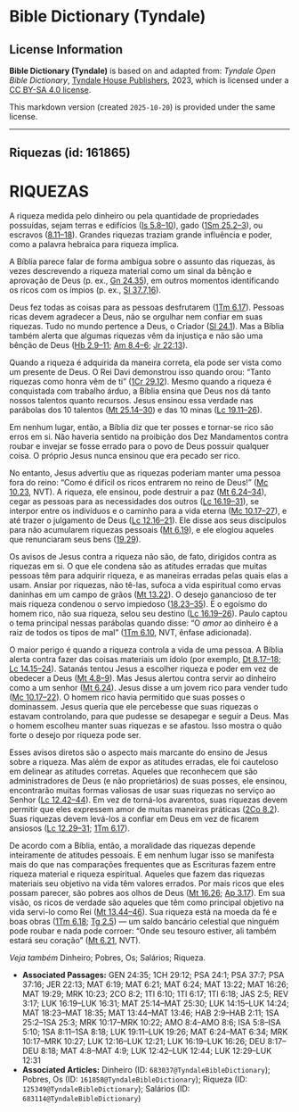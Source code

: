 # Bible Dictionary (Tyndale)

## License Information

**Bible Dictionary (Tyndale)** is based on and adapted from: _Tyndale Open Bible Dictionary_, [Tyndale House Publishers](https://tyndaleopenresources.com/), 2023, which is licensed under a [CC BY-SA 4.0 license](https://creativecommons.org/licenses/by-sa/4.0/legalcode.en).

This markdown version (created `2025-10-20`) is provided under the same license.



--------------------------------

## Riquezas (id: 161865)

RIQUEZAS
========

A riqueza medida pelo dinheiro ou pela quantidade de propriedades possuídas, sejam terras e edifícios ([Is 5\.8–10](https://ref.ly/Isa5:8-Isa5:10)), gado ([1Sm 25\.2–3](https://ref.ly/1Sam25:2-1Sam25:3)), ou escravos ([8\.11–18](https://ref.ly/1Sam8:11-1Sam8:18)). Grandes riquezas traziam grande influência e poder, como a palavra hebraica para riqueza implica.

A Bíblia parece falar de forma ambígua sobre o assunto das riquezas, às vezes descrevendo a riqueza material como um sinal da bênção e aprovação de Deus (p. ex., [Gn 24\.35](https://ref.ly/Gen24:35)), em outros momentos identificando os ricos com os ímpios (p. ex., [Sl 37\.7,16](https://ref.ly/Ps37:7)).

Deus fez todas as coisas para as pessoas desfrutarem ([1Tm 6\.17](https://ref.ly/1Tim6:17)). Pessoas ricas devem agradecer a Deus, não se orgulhar nem confiar em suas riquezas. Tudo no mundo pertence a Deus, o Criador ([Sl 24\.1](https://ref.ly/Ps24:1)). Mas a Bíblia também alerta que algumas riquezas vêm da injustiça e não são uma bênção de Deus ([Hb 2\.9–11](https://ref.ly/Hab2:9-Hab2:11); [Am 8\.4–6](https://ref.ly/Amos8:4-Amos8:6); [Jr 22:13](https://ref.ly/Jer22:13)).

Quando a riqueza é adquirida da maneira correta, ela pode ser vista como um presente de Deus. O Rei Davi demonstrou isso quando orou: “Tanto riquezas como honra vêm de ti” ([1Cr 29\.12](https://ref.ly/1Chr29:12)). Mesmo quando a riqueza é conquistada com trabalho árduo, a Bíblia ensina que Deus nos dá tanto nossos talentos quanto recursos. Jesus ensinou essa verdade nas parábolas dos 10 talentos ([Mt 25\.14–30](https://ref.ly/Matt25:14-Matt25:30)) e das 10 minas ([Lc 19\.11–26](https://ref.ly/Luke19:11-Luke19:26)).

Em nenhum lugar, então, a Bíblia diz que ter posses e tornar\-se rico são erros em si. Não haveria sentido na proibição dos Dez Mandamentos contra roubar e invejar se fosse errado para o povo de Deus possuir qualquer coisa. O próprio Jesus nunca ensinou que era pecado ser rico.

No entanto, Jesus advertiu que as riquezas poderiam manter uma pessoa fora do reino: “Como é difícil os ricos entrarem no reino de Deus!” ([Mc 10\.23](https://ref.ly/Mark10:23), NVT). A riqueza, ele ensinou, pode destruir a paz ([Mt 6\.24–34](https://ref.ly/Matt6:24-Matt6:34)), cegar as pessoas para as necessidades dos outros ([Lc 16\.19–31](https://ref.ly/Luke16:19-Luke16:31)), se interpor entre os indivíduos e o caminho para a vida eterna ([Mc 10\.17–27](https://ref.ly/Mark10:17-Mark10:27)), e até trazer o julgamento de Deus ([Lc 12\.16–21](https://ref.ly/Luke12:16-Luke12:21)). Ele disse aos seus discípulos para não acumularem riquezas pessoais ([Mt 6\.19](https://ref.ly/Matt6:19)), e ele elogiou aqueles que renunciaram seus bens ([19\.29](https://ref.ly/Matt19:29)).

Os avisos de Jesus contra a riqueza não são, de fato, dirigidos contra as riquezas em si. O que ele condena são as atitudes erradas que muitas pessoas têm para adquirir riqueza, e as maneiras erradas pelas quais elas a usam. Ansiar por riquezas, não tê\-las, sufoca a vida espiritual como ervas daninhas em um campo de grãos ([Mt 13\.22](https://ref.ly/Matt13:22)). O desejo ganancioso de ter mais riqueza condenou o servo impiedoso ([18\.23–35](https://ref.ly/Matt18:23-Matt18:35)). E o egoísmo do homem rico, não sua riqueza, selou seu destino ([Lc 16\.19–26](https://ref.ly/Luke16:19-Luke16:26)). Paulo captou o tema principal nessas parábolas quando disse: “O *amor* ao dinheiro é a raiz de todos os tipos de mal” ([1Tm 6\.10](https://ref.ly/1Tim6:10), NVT, ênfase adicionada).

O maior perigo é quando a riqueza controla a vida de uma pessoa. A Bíblia alerta contra fazer das coisas materiais um ídolo (por exemplo, [Dt 8\.17–18](https://ref.ly/Deut8:17-Deut8:18); [Lc 14\.15–24](https://ref.ly/Luke14:15-Luke14:24)). Satanás tentou Jesus a escolher riqueza e poder em vez de obedecer a Deus ([Mt 4\.8–9](https://ref.ly/Matt4:8-Matt4:9)). Mas Jesus alertou contra servir ao dinheiro como a um senhor ([Mt 6\.24](https://ref.ly/Matt6:24)). Jesus disse a um jovem rico para vender tudo ([Mc 10\.17–22](https://ref.ly/Mark10:17-Mark10:22)). O homem rico havia permitido que suas posses o dominassem. Jesus queria que ele percebesse que suas riquezas o estavam controlando, para que pudesse se desapegar e seguir a Deus. Mas o homem escolheu manter suas riquezas e se afastou. Isso mostra o quão forte o desejo por riqueza pode ser.

Esses avisos diretos são o aspecto mais marcante do ensino de Jesus sobre a riqueza. Mas além de expor as atitudes erradas, ele foi cauteloso em delinear as atitudes corretas. Aqueles que reconhecem que são administradores de Deus (e não proprietários) de suas posses, ele ensinou, encontrarão muitas formas valiosas de usar suas riquezas no serviço ao Senhor ([Lc 12\.42–44](https://ref.ly/Luke12:42-Luke12:44)). Em vez de torná\-los avarentos, suas riquezas devem permitir que eles expressem amor de muitas maneiras práticas ([2Co 8\.2](https://ref.ly/2Cor8:2)). Suas riquezas devem levá\-los a confiar em Deus em vez de ficarem ansiosos ([Lc 12\.29–31](https://ref.ly/Luke12:29-Luke12:31); [1Tm 6\.17](https://ref.ly/1Tim6:17)).

De acordo com a Bíblia, então, a moralidade das riquezas depende inteiramente de atitudes pessoais. E em nenhum lugar isso se manifesta mais do que nas comparações frequentes que as Escrituras fazem entre riqueza material e riqueza espiritual. Aqueles que fazem das riquezas materiais seu objetivo na vida têm valores errados. Por mais ricos que eles possam parecer, são pobres aos olhos de Deus ([Mt 16\.26](https://ref.ly/Matt16:26); [Ap 3\.17](https://ref.ly/Rev3:17)). Em sua visão, os ricos de verdade são aqueles que têm como principal objetivo na vida servi\-lo como Rei ([Mt 13\.44–46](https://ref.ly/Matt13:44-Matt13:46)). Sua riqueza está na moeda da fé e boas obras ([1Tm 6\.18](https://ref.ly/1Tim6:18); [Tg 2\.5](https://ref.ly/Jas2:5)) — um saldo bancário celestial que ninguém pode roubar e nada pode corroer: “Onde seu tesouro estiver, ali também estará seu coração” ([Mt 6\.21](https://ref.ly/Matt6:21), NVT).

*Veja também* Dinheiro; Pobres, Os; Salários; Riqueza.

* **Associated Passages:** GEN 24:35; 1CH 29:12; PSA 24:1; PSA 37:7; PSA 37:16; JER 22:13; MAT 6:19; MAT 6:21; MAT 6:24; MAT 13:22; MAT 16:26; MAT 19:29; MRK 10:23; 2CO 8:2; 1TI 6:10; 1TI 6:17; 1TI 6:18; JAS 2:5; REV 3:17; LUK 16:19–LUK 16:31; MAT 25:14–MAT 25:30; LUK 14:15–LUK 14:24; MAT 18:23–MAT 18:35; MAT 13:44–MAT 13:46; HAB 2:9–HAB 2:11; 1SA 25:2–1SA 25:3; MRK 10:17–MRK 10:22; AMO 8:4–AMO 8:6; ISA 5:8–ISA 5:10; 1SA 8:11–1SA 8:18; LUK 19:11–LUK 19:26; MAT 6:24–MAT 6:34; MRK 10:17–MRK 10:27; LUK 12:16–LUK 12:21; LUK 16:19–LUK 16:26; DEU 8:17–DEU 8:18; MAT 4:8–MAT 4:9; LUK 12:42–LUK 12:44; LUK 12:29–LUK 12:31
* **Associated Articles:** Dinheiro (ID: `683037@TyndaleBibleDictionary`); Pobres, Os (ID: `161858@TyndaleBibleDictionary`); Riqueza (ID: `125349@TyndaleBibleDictionary`); Salários (ID: `683114@TyndaleBibleDictionary`)


